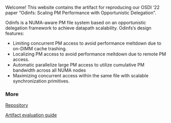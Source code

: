 
Welcome! This website contains the artifact for reproducing our OSDI ‘22 paper “Odinfs: Scaling PM Performance with Opportunistic Delegation”.

Odinfs is a NUMA-aware PM file system based on an opportunistic delegation
framework to achieve datapath scalability. Odinfs’s design features:

* Limiting concurrent PM access to avoid performance meltdown due to on-DIMM cache trashing. 
* Localizing PM access to avoid performance meltdown due to remote PM access. 
* Automatic parallelize large PM access to utilize cumulative PM bandwidth across all NUMA nodes 
* Maximizing concurrent access within the same file with scalable synchronization primitives.



### More
[Repository](https://github.com/rs3lab/Odinfs)

[Artifact evaluation guide](guide.md)






